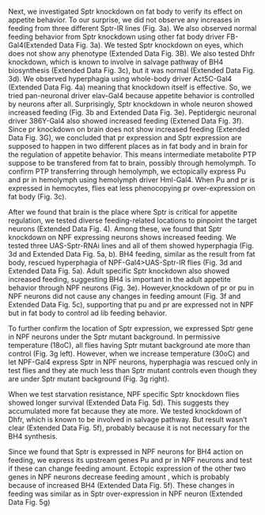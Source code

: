 

Next, we investigated Sptr knockdown on fat body to verify its effect on appetite behavior. To our surprise, we did not observe any increases in feeding from three different Sptr-IR lines (Fig. 3a). We also observed normal feeding behavior from Sptr knockdown using other fat body driver FB-Gal4(Extended Data Fig. 3a). We tested Sptr knockdown on eyes, which does not show any phenotype (Extended Data Fig. 3B). We also tested Dhfr knockdown, which is known to involve in salvage pathway of BH4 biosynthesis (Extended Data Fig. 3c), but it was normal (Extended Data Fig. 3d). We observed hyperphagia using whole-body driver Act5C-Gal4 (Extended Data Fig. 4a) meaning that knockdown itself is effective. So, we tried pan-neuronal driver elav-Gal4 because appetite behavior is controlled by neurons after all. Surprisingly, Sptr knockdown in whole neuron showed increased feeding (Fig. 3b and Extended Data Fig. 3e). Peptidergic neuronal driver 386Y-Gal4 also showed increased feeding (Extened Data Fig. 3f). Since pr knockdown on brain does not show increased feeding (Extended Data Fig. 3G), we concluded that pr expression and Sptr expression are supposed to happen in two different places as in fat body and in brain for the regulation of appetite behavior. This means intermediate metabolite PTP suppose to be transfered from fat to brain, possibly through hemolymph. To confirm PTP transferring through hemolymph, we ectopically express Pu and pr in hemolymph using hemolymph driver Hml-Gal4. When Pu and pr is expressed in hemocytes, flies eat less phenocopying pr over-expression on fat body (Fig. 3c).

After we found that brain is the place where Sptr is critical for appetite regulation, we tested diverse feeding-related locations to pinpoint the target neurons (Extended Data Fig. 4). Among these, we found that Sptr knockdown on NPF expressing neurons shows increased feeding. We tested three UAS-Sptr-RNAi lines and all of them showed hyperphagia (Fig. 3d and Extended Data Fig. 5a, b). BH4 feeding, similar as the result from fat body, rescued hyperphagia of NPF-Gal4>UAS-Sptr-IR flies (Fig. 3d and Extended Data Fig. 5a). Adult specific Sptr knockdown also showed increased feeding, suggesting BH4 is important in the adult appetite behavior through NPF neurons (Fig. 3e). However,knockdown of pr or pu in NPF neurons did not cause any changes in feeding amount (Fig. 3f and Extended Data Fig. 5c), supporting that pu and pr are expressed not in NPF but in fat body to control ad lib feeding behavior. 

To further confirm the location of Sptr expression, we expressed Sptr gene in NPF neurons under the Sptr mutant background.  In permissive temperature (18oC), all flies having Sptr mutant background ate more than control (Fig. 3g left). However, when we increase temperature (30oC) and let NPF-Gal4 express Sptr in NPF neurons, hyperphagia was rescued only in test flies and they ate much less than Sptr mutant controls even though they are under Sptr mutant background (Fig. 3g right). 

When we test starvation resistance, NPF specific Sptr knockdown flies showed longer survival (Extended Data Fig. 5d). This suggests they accumulated more fat because they ate more. We tested knockdown of Dhfr, which is known to be involved in salvage pathway. But result wasn’t clear (Extended Data Fig. 5f), probably because it is not necessary for the BH4 synthesis. 

Since we found that Sptr is expressed in NPF neurons for BH4 action on feeding, we express its upstream genes Pu and pr in NPF neurons and test if these can change feeding amount. Ectopic expression of the other two genes in NPF neurons decrease feeding amount , which is probably because of increased BH4 (Extended Data Fig. 5f). These changes in feeding was similar as in Sptr over-expression in NPF neuron (Extended Data Fig. 5g)
